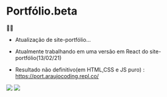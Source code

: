 # Portfólio.beta

🚧👷
- Atualização de site-portfólio... 

- Atualmente trabalhando em uma versão em React do site-portfólio(13/02/21)

- Resultado não definitivo(em HTML,CSS e JS puro) : https://port.araujocoding.repl.co/


![](https://64.media.tumblr.com/94df85146f1f81aa2a47830d77c8c61c/876f6b3cae29e79f-b5/s2048x3072/413db8efea596330ed0ae8efd91f1f0907d307be.png)
![](https://64.media.tumblr.com/725e57c86233ebeb9a801e4b7f65bd7e/876f6b3cae29e79f-c0/s2048x3072/630288480e2408259d71f75cc1b2a7b9e7f69cd3.png)
